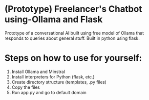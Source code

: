 # (Prototype) Freelancer's Chatbot using-Ollama and Flask
Prototype of a conversational AI built using free model of Ollama that responds to queries about general stuff. Built in python using flask.

# Steps on how to use for yourself:

1. Install Ollama and Minstral 
2. Install interpreters for Python (flask, etc.)
3. Create directory structure (templates, .py files)
4. Copy the files
5. Run app.py and go to default domain 
